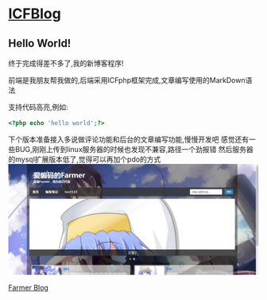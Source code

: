 # [ICFBlog](https://github.com/ICFTeam/ICFBlog)

## Hello World!

终于完成得差不多了,我的新博客程序!

前端是我朋友帮我做的,后端采用ICFphp框架完成,文章编写使用的MarkDown语法

支持代码高亮,例如:
```php
<?php echo 'hello world';?>
```

下个版本准备接入多说做评论功能和后台的文章编写功能,慢慢开发吧
感觉还有一些BUG,刚刚上传到linux服务器的时候也发现不兼容,路径一个劲报错
然后服务器的mysql扩展版本低了,觉得可以再加个pdo的方式
![Home](public/img/home.jpg)

[Farmer Blog](http://blog.icodef.com)